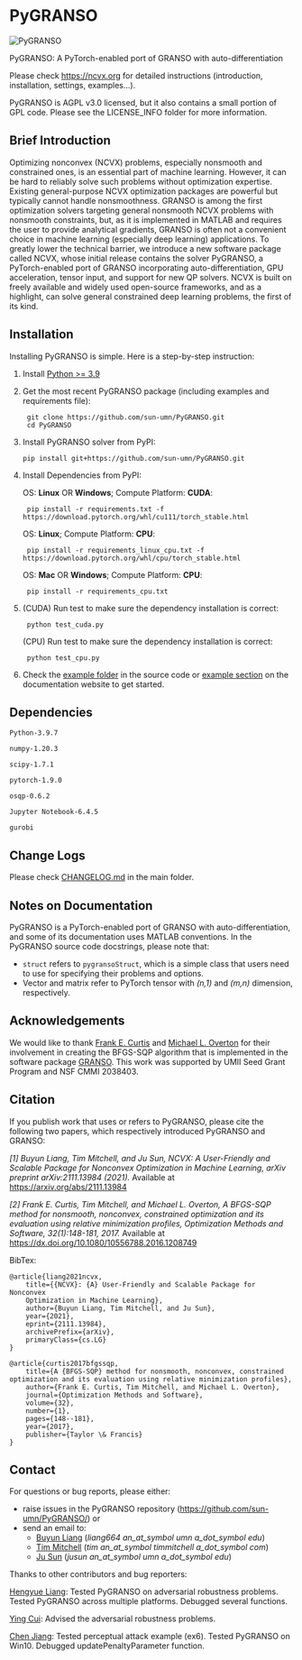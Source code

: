 # PyGRANSO

![PyGRANSO](./PyGRANSO_logo_banner.png)


PyGRANSO: A PyTorch-enabled port of GRANSO with auto-differentiation

Please check https://ncvx.org for detailed instructions (introduction, installation, settings, examples...).

PyGRANSO is AGPL v3.0 licensed, but it also contains a small portion of GPL code.  Please see the LICENSE_INFO folder for more information.

## Brief Introduction

Optimizing nonconvex (NCVX) problems, especially nonsmooth and constrained ones, is an essential part of machine learning. However, it can be hard to reliably solve such problems without optimization expertise. Existing general-purpose NCVX optimization packages are powerful but typically cannot handle nonsmoothness. GRANSO is among the first optimization solvers targeting general nonsmooth NCVX problems with nonsmooth constraints, but, as it is implemented in MATLAB and requires the user to provide analytical gradients, GRANSO is often not a convenient choice in machine learning (especially deep learning) applications. To greatly lower the technical barrier, we introduce a new software package called NCVX, whose initial release contains the solver PyGRANSO, a PyTorch-enabled port of GRANSO incorporating auto-differentiation, GPU acceleration, tensor input, and support for new QP solvers. NCVX is built on freely available and widely used open-source frameworks, and as a highlight, can solve general constrained deep learning problems, the first of its kind.

## Installation

Installing PyGRANSO is simple. Here is a step-by-step instruction:

1. Install [Python >= 3.9](https://www.python.org/)

2. Get the most recent PyGRANSO package (including examples and requirements file):

        git clone https://github.com/sun-umn/PyGRANSO.git
        cd PyGRANSO

3.  Install PyGRANSO solver from PyPI:

        pip install git+https://github.com/sun-umn/PyGRANSO.git

4. Install Dependencies from PyPI: 

    OS: **Linux** OR **Windows**; Compute Platform: **CUDA**:

        pip install -r requirements.txt -f https://download.pytorch.org/whl/cu111/torch_stable.html

    OS: **Linux**; Compute Platform: **CPU**:

        pip install -r requirements_linux_cpu.txt -f https://download.pytorch.org/whl/cpu/torch_stable.html

    OS: **Mac** OR **Windows**; Compute Platform: **CPU**:

        pip install -r requirements_cpu.txt
    
5. (CUDA) Run test to make sure the dependency installation is correct:

        python test_cuda.py

    (CPU) Run test to make sure the dependency installation is correct:

        python test_cpu.py

6. Check the [example folder](./examples) in the source code or [example section](https://ncvx.org/examples) on the documentation website to get started.

## Dependencies
    Python-3.9.7

    numpy-1.20.3

    scipy-1.7.1

    pytorch-1.9.0

    osqp-0.6.2

    Jupyter Notebook-6.4.5

    gurobi

## Change Logs

Please check [CHANGELOG.md](./CHANGELOG.md) in the main folder.

## Notes on Documentation

PyGRANSO is a PyTorch-enabled port of GRANSO with auto-differentiation, and some of its documentation uses MATLAB conventions. In the PyGRANSO source code docstrings, please note that:

* `struct` refers to `pygransoStruct`, which is a simple class that users need to use for specifying their problems and options.
* Vector and matrix refer to PyTorch tensor with *(n,1)* and *(m,n)* dimension, respectively. 


## Acknowledgements

We would like to thank [Frank E. Curtis](https://coral.ise.lehigh.edu/frankecurtis/) and [Michael L. Overton](https://cs.nyu.edu/~overton/) for their involvement in creating the BFGS-SQP algorithm that is 
implemented in the software package [GRANSO](http://www.timmitchell.com/software/GRANSO). This work was supported by UMII Seed Grant Program and NSF CMMI 2038403.

## Citation

If you publish work that uses or refers to PyGRANSO, please cite the following two papers,
which respectively introduced PyGRANSO and GRANSO:

*[1] Buyun Liang, Tim Mitchell, and Ju Sun,
    NCVX: A User-Friendly and Scalable Package for Nonconvex
    Optimization in Machine Learning, arXiv preprint arXiv:2111.13984 (2021).*
    Available at https://arxiv.org/abs/2111.13984

*[2] Frank E. Curtis, Tim Mitchell, and Michael L. Overton,
    A BFGS-SQP method for nonsmooth, nonconvex, constrained
    optimization and its evaluation using relative minimization
    profiles, Optimization Methods and Software, 32(1):148-181, 2017.*
    Available at https://dx.doi.org/10.1080/10556788.2016.1208749  

BibTex:

    @article{liang2021ncvx,
        title={{NCVX}: {A} User-Friendly and Scalable Package for Nonconvex 
        Optimization in Machine Learning}, 
        author={Buyun Liang, Tim Mitchell, and Ju Sun},
        year={2021},
        eprint={2111.13984},
        archivePrefix={arXiv},
        primaryClass={cs.LG}
    }
    
    @article{curtis2017bfgssqp,
        title={A {BFGS-SQP} method for nonsmooth, nonconvex, constrained optimization and its evaluation using relative minimization profiles},
        author={Frank E. Curtis, Tim Mitchell, and Michael L. Overton},
        journal={Optimization Methods and Software},
        volume={32},
        number={1},
        pages={148--181},
        year={2017},
        publisher={Taylor \& Francis}
    }

## Contact
For questions or bug reports, please either:
- raise issues in the PyGRANSO repository (https://github.com/sun-umn/PyGRANSO/) or
- send an email to:
  - [Buyun Liang](https://buyunliang.org/) (*liang664 an_at_symbol umn a_dot_symbol edu*)
  - [Tim Mitchell](http://www.timmitchell.com/) (*tim an_at_symbol timmitchell a_dot_symbol com*)
  - [Ju Sun](https://sunju.org/) (*jusun an_at_symbol umn a_dot_symbol edu*)

Thanks to other contributors and bug reporters: 

[Hengyue Liang](https://hengyuel.github.io/): Tested PyGRANSO on adversarial robustness problems. Tested PyGRANSO across multiple platforms. Debugged several functions.

[Ying Cui](https://sites.google.com/site/optyingcui/home): Advised the adversarial robustness problems.

[Chen Jiang](https://github.com/shoopshoop): Tested perceptual attack example (ex6). Tested PyGRANSO on Win10. Debugged updatePenaltyParameter function.

